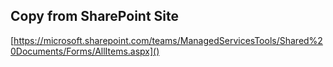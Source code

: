 ## Copy from SharePoint Site
[https://microsoft.sharepoint.com/teams/ManagedServicesTools/Shared%20Documents/Forms/AllItems.aspx]()